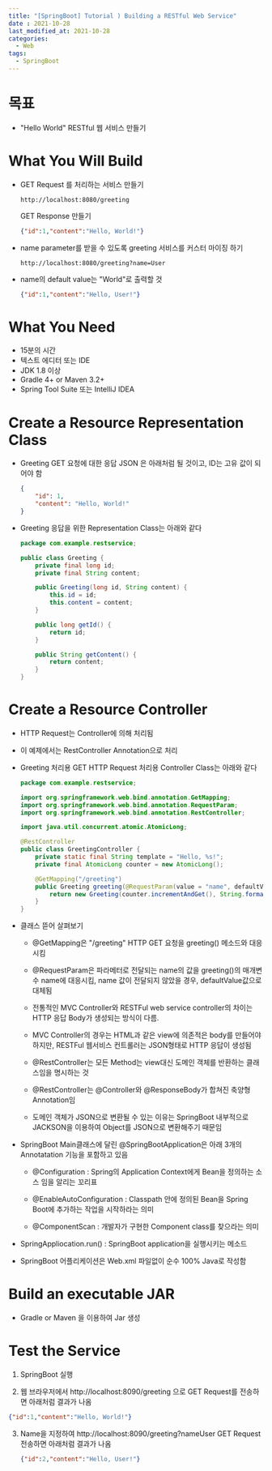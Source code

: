 ```yaml
---
title: "[SpringBoot] Tutorial ) Building a RESTful Web Service"
date : 2021-10-28
last_modified_at: 2021-10-28
categories:
  - Web
tags:
  - SpringBoot
---
```


# 목표

- "Hello World" RESTful 웹 서비스 만들기

# What You Will Build

- GET Request 를 처리하는 서비스 만들기

  ```
  http://localhost:8080/greeting
  ```

  GET Response 만들기  

  ```json
  {"id":1,"content":"Hello, World!"} 
  ```

- name parameter를 받을 수 있도록 greeting 서비스를 커스터 마이징 하기

  ```
  http://localhost:8080/greeting?name=User
  ```

- name의 default value는 "World"로 출력할 것

  ```json
  {"id":1,"content":"Hello, User!"}
  ```

# What You Need

- 15분의 시간
- 텍스트 에디터 또는 IDE
- JDK 1.8 이상
- Gradle 4+ or Maven 3.2+
- Spring Tool Suite 또는 IntelliJ IDEA

# Create a Resource Representation Class

- Greeting GET 요청에 대한 응답 JSON 은 아래처럼 될 것이고, ID는 고유 값이 되어야 함

  ```json
  {
      "id": 1,
      "content": "Hello, World!"
  }
  ```

- Greeting 응답을 위한 Representation Class는 아래와 같다

  ```java
  package com.example.restservice;
  
  public class Greeting {
      private final long id;
      private final String content;
  
      public Greeting(long id, String content) {
          this.id = id;
          this.content = content;
      }
  
      public long getId() {
          return id;
      }
  
      public String getContent() {
          return content;
      }
  }
  
  ```

# Create a Resource Controller

- HTTP Request는 Controller에 의해 처리됨

- 이 예제에서는 RestController Annotation으로 처리

- Greeting 처리용 GET HTTP Request 처리용 Controller Class는 아래와 같다

  ```java
  package com.example.restservice;
  
  import org.springframework.web.bind.annotation.GetMapping;
  import org.springframework.web.bind.annotation.RequestParam;
  import org.springframework.web.bind.annotation.RestController;
  
  import java.util.concurrent.atomic.AtomicLong;
  
  @RestController
  public class GreetingController {
      private static final String template = "Hello, %s!";
      private final AtomicLong counter = new AtomicLong();
  
      @GetMapping("/greeting")
      public Greeting greeting(@RequestParam(value = "name", defaultValue = "World") String name) {
          return new Greeting(counter.incrementAndGet(), String.format(template, name));
      }
  }
  ```

- 클래스 뜯어 살펴보기

  - @GetMapping은 "/greeting" HTTP GET 요청을 greeting() 메소드와 대응시킴

  - @RequestParam은 파라메터로 전달되는 name의 값을 greeting()의 매개변수 name에 대응시킴, name 값이 전달되지 않았을 경우, defaultValue값으로 대체됨

  - 전통적인 MVC Controller와 RESTFul web service controller의 차이는 HTTP 응답 Body가 생성되는 방식이 다름.

  - MVC Controller의 경우는 HTML과 같은 view에 의존적은 body를 만들어야 하지만, RESTFul 웹서비스 컨트롤러는 JSON형태로 HTTP 응답이 생성됨

  - @RestController는 모든 Method는 view대신 도메인 객체를 반환하는 클래스임을 명시하는 것

  - @RestController는 @Controller와 @ResponseBody가 합쳐진 축양형 Annotation임

  - 도메인 객체가 JSON으로 변환될 수 있는 이유는 SpringBoot 내부적으로 JACKSON을 이용하여 Object를 JSON으로 변환해주기 때문임

- SpringBoot Main클래스에 달린 @SpringBootApplication은 아래 3개의 Annotatation 기능을 포함하고 있음

  - @Configuration : Spring의 Application Context에게 Bean을 정의하는 소스 임을 알리는 꼬리표

  - @EnableAutoConfiguration : Classpath 안에 정의된 Bean을 Spring Boot에 추가하는 작업을 시작하라는 의미

  - @ComponentScan : 개발자가 구현한 Component class를 찾으라는 의미

- SpringAppliocation.run() : SpringBoot application을 실행시키는 메소드

- SpringBoot 어플리케이션은 Web.xml 파일없이 순수 100% Java로 작성함

# Build an executable JAR

- Gradle or Maven 을 이용하여 Jar 생성



# Test the Service

1. SpringBoot 실행 

2.  웹 브라우저에서 http://localhost:8090/greeting 으로 GET Request를 전송하면 아래처럼 결과가 나옴

   ```json
   {"id":1,"content":"Hello, World!"}
   ```

3. Name을 지정하여 http://localhost:8090/greeting?nameUser GET Request  전송하면 아래처럼 결과가 나옴

   ```json
   {"id":2,"content":"Hello, User!"}
   ```

   
